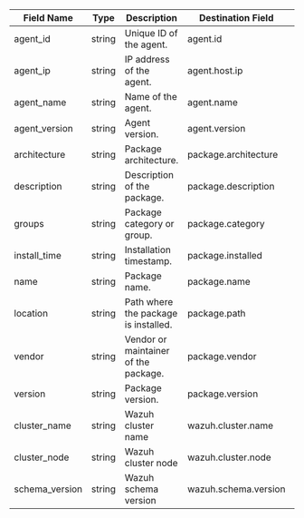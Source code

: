 | Field Name     | Type   | Description                                                      | Destination Field    | Custom |
| -------------- | ------ | ---------------------------------------------------------------- |----------------------| ------ |
| agent_id       | string | Unique ID of the agent.                                          | agent.id             | FALSE  |
| agent_ip       | string | IP address of the agent.                                         | agent.host.ip        | TRUE   |
| agent_name     | string | Name of the agent.                                               | agent.name           | FALSE  |
| agent_version  | string | Agent version.                                                   | agent.version        | FALSE  |
| architecture   | string | Package architecture.                                            | package.architecture | FALSE  |
| description    | string | Description of the package.                                      | package.description  | FALSE  |
| groups         | string | Package category or group.                                       | package.category     | TRUE   |
| install_time   | string | Installation timestamp.                                          | package.installed    | FALSE  |
| name           | string | Package name.                                                    | package.name         | FALSE  |
| location       | string | Path where the package is installed.                             | package.path         | FALSE  |
| vendor         | string | Vendor or maintainer of the package.                             | package.vendor       | TRUE   |
| version        | string | Package version.                                                 | package.version      | FALSE  |
| cluster_name   | string | Wazuh cluster name                                               | wazuh.cluster.name   | TRUE   |
| cluster_node   | string | Wazuh cluster node                                               | wazuh.cluster.node   | TRUE   |
| schema_version | string | Wazuh schema version                                             | wazuh.schema.version | TRUE   |
